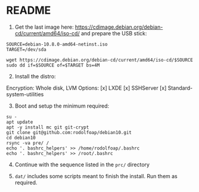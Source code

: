 # README

1. Get the last image here: https://cdimage.debian.org/debian-cd/current/amd64/iso-cd/ and prepare the USB stick:

```
SOURCE=debian-10.8.0-amd64-netinst.iso
TARGET=/dev/sda

wget https://cdimage.debian.org/debian-cd/current/amd64/iso-cd/$SOURCE
sudo dd if=$SOURCE of=$TARGET bs=4M
```

2. Install the distro:

Encryption:	Whole disk, LVM
Options: 	[x] LXDE
		[x] SSHServer
		[x] Standard-system-utilities

3. Boot and setup the minimum required:
```
su -
apt update
apt -y install mc git git-crypt
git clone git@github.com:rodolfoap/debian10.git
cd debian10
rsync -va pre/ /
echo '. bashrc_helpers' >> /home/rodolfoap/.bashrc
echo '. bashrc_helpers' >> /root/.bashrc
```

4. Continue with the sequence listed in the `prc/` directory

5. `dat/` includes some scripts meant to finish the install. Run them as required.
